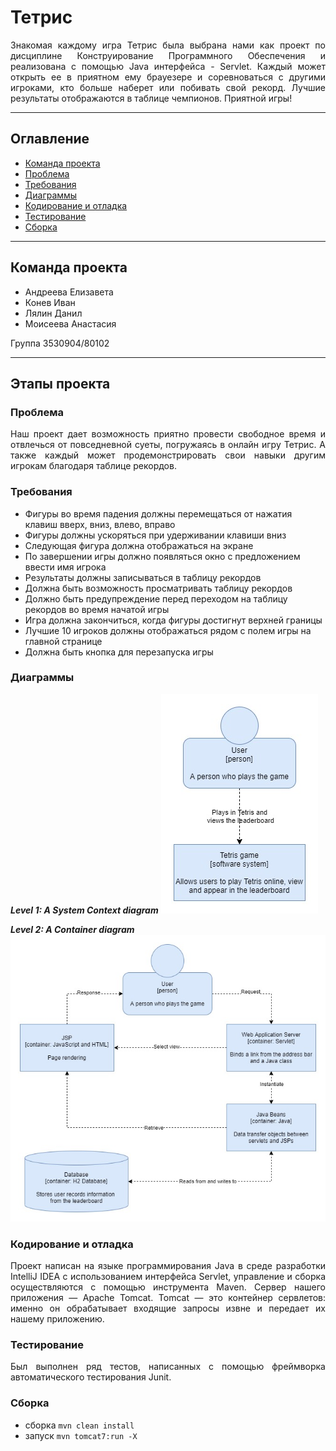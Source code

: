 # Тетрис

<p align="justify">Знакомая каждому игра Тетрис была выбрана нами как проект по дисциплине Конструирование Программного Обеспечения и реализована с помощью Java интерфейса - Servlet. Каждый может открыть ее в приятном ему брауезере и соревноваться с другими игроками, кто больше наберет или побивать свой рекорд. Лучшие результаты отображаются в таблице чемпионов. Приятной игры!</p>

____

## Оглавление 
+ [Команда проекта](#Ком)
+ [Проблема](#Про)
+ [Требования](#Тре)
+ [Диаграммы](#Диа)
+ [Кодирование и отладка](#Кодир)
+ [Тестирование](#Тест)
+ [Сборка](#Сбо)
____
<a name="Ком"></a> 

## Команда проекта

+ Андреева Елизавета
+ Конев Иван
+ Лялин Данил
+ Моисеева Анастасия

Группа 3530904/80102
____
## Этапы проекта

<a name="Про"></a> 

### Проблема

<p align="justify">Наш проект дает возможность приятно провести свободное время и отвлечься от повседневной суеты, погружаясь в онлайн игру Тетрис. А также каждый может продемонстрировать свои навыки другим игрокам благодаря таблице рекордов. </p>

<a name="Тре"></a> 

### Требования

+ Фигуры во время падения должны перемещаться от нажатия клавиш вверх, вниз, влево, вправо
+ Фигуры должны ускоряться при удерживании клавиши вниз
+ Следующая фигура должна отображаться на экране
+ По завершении игры должно появляться окно с предложением ввести имя игрока
+ Результаты должны записываться в таблицу рекордов
+ Должна быть возможность просматривать таблицу рекордов
+ Должно быть предупреждение перед переходом на таблицу рекордов во время начатой игры
+ Игра должна закончиться, когда фигуры достигнут верхней границы
+ Лучшие 10 игроков должны отображаться рядом с полем игры на главной странице
+ Должна быть кнопка для перезапуска игры

<a name="Диа"></a> 

### Диаграммы 

***Level 1: A System Context diagram***
![Level 1: A System Context diagram](https://github.com/DanilLyalin/SoftEng2020/blob/main/Images/image1.jpg)

***Level 2: A Container diagram***
![Level 2: A Container diagram](https://github.com/DanilLyalin/SoftEng2020/blob/main/Images/image2.jpg)

<a name="Кодир"></a> 

### Кодирование и отладка

<p align="justify"> Проект написан на языке программирования Java в среде разработки IntelliJ IDEA с использованием интерфейса Servlet, управление и сборка осуществляются с помощью инструмента Maven. Сервер нашего приложения — Apache Tomcat. Tomcat — это контейнер сервлетов: именно он обрабатывает входящие запросы извне и передает их нашему приложению. </p>

<a name="Тест"></a>

### Тестирование

<p align="justify"> Был выполнен ряд тестов, написанных с помощью фреймворка автоматического тестирования Junit. </p>

<a name="Сбо"></a>  

### Сборка

+ сборка `mvn clean install` 
+ запуск `mvn tomcat7:run -X`
